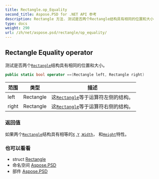 ```yaml
---
title: Rectangle.op_Equality
second_title: Aspose.PSD for .NET API 参考
description: Rectangle 方法. 测试是否两个Rectangle结构具有相同的位置和大小
type: docs
weight: 290
url: /zh/net/aspose.psd/rectangle/op_equality/
---
```

## Rectangle Equality operator

测试是否两个[`Rectangle`](../)结构具有相同的位置和大小。

```csharp
public static bool operator ==(Rectangle left, Rectangle right)
```

| 范围 | 类型 | 描述 |
| --- | --- | --- |
| left | Rectangle | 这[`Rectangle`](../)等于运算符左侧的结构。 |
| right | Rectangle | 这[`Rectangle`](../)等于运算符右侧的结构。 |

### 返回值

如果两个[`Rectangle`](../)结构具有相等的[`X`](../x/) ,[`Y`](../y/) ,[`Width`](../width/)， 和[`Height`](../height/)特性。

### 也可以看看

* struct [Rectangle](../)
* 命名空间 [Aspose.PSD](../../rectangle/)
* 部件 [Aspose.PSD](../../../)


